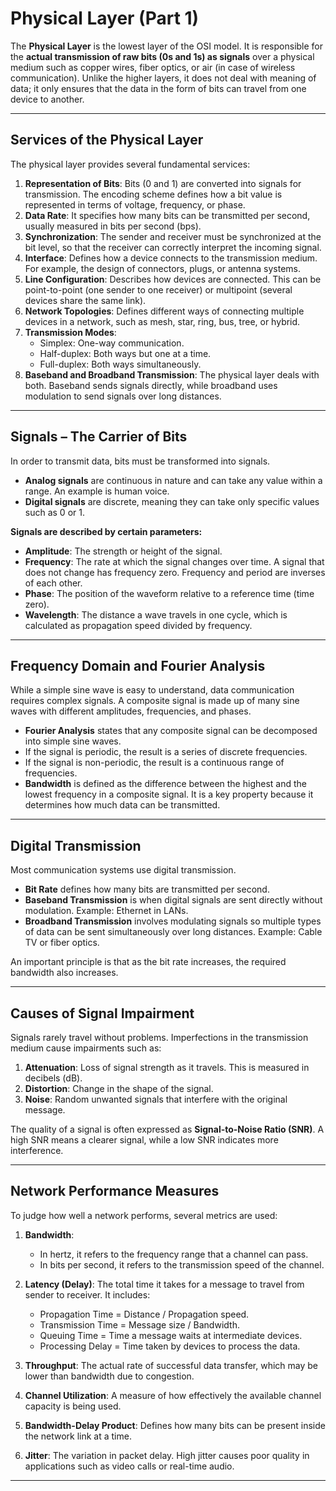 # Physical Layer (Part 1)

The **Physical Layer** is the lowest layer of the OSI model. It is responsible for the **actual transmission of raw bits (0s and 1s) as signals** over a physical medium such as copper wires, fiber optics, or air (in case of wireless communication). Unlike the higher layers, it does not deal with meaning of data; it only ensures that the data in the form of bits can travel from one device to another.  

---

## Services of the Physical Layer  
The physical layer provides several fundamental services:  

1. **Representation of Bits**: Bits (0 and 1) are converted into signals for transmission. The encoding scheme defines how a bit value is represented in terms of voltage, frequency, or phase.  
2. **Data Rate**: It specifies how many bits can be transmitted per second, usually measured in bits per second (bps).  
3. **Synchronization**: The sender and receiver must be synchronized at the bit level, so that the receiver can correctly interpret the incoming signal.  
4. **Interface**: Defines how a device connects to the transmission medium. For example, the design of connectors, plugs, or antenna systems.  
5. **Line Configuration**: Describes how devices are connected. This can be point-to-point (one sender to one receiver) or multipoint (several devices share the same link).  
6. **Network Topologies**: Defines different ways of connecting multiple devices in a network, such as mesh, star, ring, bus, tree, or hybrid.  
7. **Transmission Modes**:  
   - Simplex: One-way communication.  
   - Half-duplex: Both ways but one at a time.  
   - Full-duplex: Both ways simultaneously.  
8. **Baseband and Broadband Transmission**: The physical layer deals with both. Baseband sends signals directly, while broadband uses modulation to send signals over long distances.  

---

## Signals – The Carrier of Bits  
In order to transmit data, bits must be transformed into signals.  

- **Analog signals** are continuous in nature and can take any value within a range. An example is human voice.  
- **Digital signals** are discrete, meaning they can take only specific values such as 0 or 1.  

**Signals are described by certain parameters:**  
- **Amplitude**: The strength or height of the signal.  
- **Frequency**: The rate at which the signal changes over time. A signal that does not change has frequency zero. Frequency and period are inverses of each other.  
- **Phase**: The position of the waveform relative to a reference time (time zero).  
- **Wavelength**: The distance a wave travels in one cycle, which is calculated as propagation speed divided by frequency.  

---

## Frequency Domain and Fourier Analysis  
While a simple sine wave is easy to understand, data communication requires complex signals. A composite signal is made up of many sine waves with different amplitudes, frequencies, and phases.  

- **Fourier Analysis** states that any composite signal can be decomposed into simple sine waves.  
- If the signal is periodic, the result is a series of discrete frequencies.  
- If the signal is non-periodic, the result is a continuous range of frequencies.  
- **Bandwidth** is defined as the difference between the highest and the lowest frequency in a composite signal. It is a key property because it determines how much data can be transmitted.  

---

## Digital Transmission  
Most communication systems use digital transmission.  

- **Bit Rate** defines how many bits are transmitted per second.  
- **Baseband Transmission** is when digital signals are sent directly without modulation. Example: Ethernet in LANs.  
- **Broadband Transmission** involves modulating signals so multiple types of data can be sent simultaneously over long distances. Example: Cable TV or fiber optics.  

An important principle is that as the bit rate increases, the required bandwidth also increases.  

---

## Causes of Signal Impairment  
Signals rarely travel without problems. Imperfections in the transmission medium cause impairments such as:  

1. **Attenuation**: Loss of signal strength as it travels. This is measured in decibels (dB).  
2. **Distortion**: Change in the shape of the signal.  
3. **Noise**: Random unwanted signals that interfere with the original message.  

The quality of a signal is often expressed as **Signal-to-Noise Ratio (SNR)**. A high SNR means a clearer signal, while a low SNR indicates more interference.  

---

## Network Performance Measures  
To judge how well a network performs, several metrics are used:  

1. **Bandwidth**:  
   - In hertz, it refers to the frequency range that a channel can pass.  
   - In bits per second, it refers to the transmission speed of the channel.  

2. **Latency (Delay)**: The total time it takes for a message to travel from sender to receiver. It includes:  
   - Propagation Time = Distance / Propagation speed.  
   - Transmission Time = Message size / Bandwidth.  
   - Queuing Time = Time a message waits at intermediate devices.  
   - Processing Delay = Time taken by devices to process the data.  

3. **Throughput**: The actual rate of successful data transfer, which may be lower than bandwidth due to congestion.  

4. **Channel Utilization**: A measure of how effectively the available channel capacity is being used.  

5. **Bandwidth-Delay Product**: Defines how many bits can be present inside the network link at a time.  

6. **Jitter**: The variation in packet delay. High jitter causes poor quality in applications such as video calls or real-time audio.  

---

